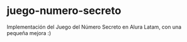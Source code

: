 # juego-numero-secreto
Implementación del Juego del Número Secreto en Alura Latam, con una pequeña mejora :)
